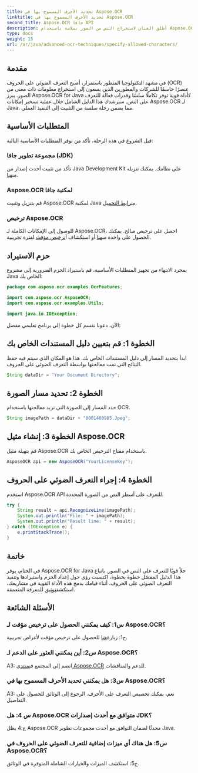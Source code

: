 ```yaml
---
title: تحديد الأحرف المسموح بها في Aspose.OCR
linktitle: تحديد الأحرف المسموح بها في Aspose.OCR
second_title: Aspose.OCR جافا API
description: أطلق العنان لاستخراج النص من الصور بسلاسة باستخدام Aspose.OCR لـ Java. اتبع دليلنا خطوة بخطوة للتكامل الفعال.
type: docs
weight: 15
url: /ar/java/advanced-ocr-techniques/specify-allowed-characters/
---
```

## مقدمة

في مشهد التكنولوجيا المتطور باستمرار، أصبح التعرف الضوئي على الحروف (OCR) عنصرًا حاسمًا للشركات والمطورين الذين يسعون إلى استخراج معلومات ذات معنى من الصور. يبرز Aspose.OCR for Java كأداة قوية توفر تكاملًا سلسًا وقدرات فعالة للتعرف على النص. سيرشدك هذا الدليل الشامل خلال عملية تسخير إمكانات Aspose.OCR لـ Java، مما يضمن رحلة سلسة من التثبيت إلى التنفيذ العملي.

## المتطلبات الأساسية

قبل الشروع في هذه الرحلة، تأكد من توفر المتطلبات الأساسية التالية:

### مجموعة تطوير جافا (JDK)

 تأكد من تثبيت أحدث إصدار من Java Development Kit على نظامك. يمكنك تنزيله من[هنا](https://www.oracle.com/java/technologies/javase-downloads.html).

### Aspose.OCR لمكتبة جافا

 قم بتنزيل وتثبيت Aspose.OCR لمكتبة Java من[رابط التحميل](https://releases.aspose.com/ocr/java/).

### ترخيص Aspose.OCR

 للوصول إلى الإمكانات الكاملة لـ Aspose.OCR، احصل على ترخيص صالح. يمكنك الحصول على واحدة من[هنا](https://purchase.aspose.com/buy) أو استكشاف أ[ترخيص مؤقت](https://purchase.aspose.com/temporary-license/) لفترة تجريبية.

## حزم الاستيراد

بمجرد الانتهاء من تجهيز المتطلبات الأساسية، قم باستيراد الحزم الضرورية إلى مشروع Java الخاص بك:

```java
package com.aspose.ocr.examples.OcrFeatures;

import com.aspose.ocr.AsposeOCR;
import com.aspose.ocr.examples.Utils;

import java.io.IOException;
```

الآن، دعونا نقسم كل خطوة إلى برنامج تعليمي مفصل:

## الخطوة 1: قم بتعيين دليل المستندات الخاص بك

ابدأ بتحديد المسار إلى دليل المستندات الخاص بك. هذا هو المكان الذي سيتم فيه حفظ النتائج التي تمت معالجتها بواسطة التعرف الضوئي على الحروف.

```java
String dataDir = "Your Document Directory";
```

## الخطوة 2: تحديد مسار الصورة

حدد المسار إلى الصورة التي تريد معالجتها باستخدام OCR.

```java
String imagePath = dataDir + "0001460985.Jpeg";
```

## الخطوة 3: إنشاء مثيل Aspose.OCR

قم بتهيئة مثيل Aspose.OCR باستخدام مفتاح الترخيص الخاص بك.

```java
AsposeOCR api = new AsposeOCR("YourLicenseKey");
```

## الخطوة 4: إجراء التعرف الضوئي على الحروف

استخدم Aspose.OCR API للتعرف على أسطر النص من الصورة المحددة.

```java
try {
    String result = api.RecognizeLine(imagePath);
    System.out.println("File: " + imagePath);
    System.out.println("Result line: " + result);
} catch (IOException e) {
    e.printStackTrace();
}
```

## خاتمة

 في الختام، يوفر Aspose.OCR for Java حلاً قويًا للتعرف على النص في الصور. باتباع هذا الدليل المفصّل خطوة بخطوة، اكتسبت رؤى حول إعداد الحزم واستيرادها وتنفيذ التعرف الضوئي على الحروف. أثناء قيامك بدمج هذه الأداة القوية في مشاريعك، استكشف[توثيق](https://reference.aspose.com/ocr/java/) للمعرفة المتعمقة.

## الأسئلة الشائعة

### س1: كيف يمكنني الحصول على ترخيص مؤقت لـ Aspose.OCR؟

 ج1: زيارة[هنا](https://purchase.aspose.com/temporary-license/) للحصول على ترخيص مؤقت لأغراض تجريبية.

### س2: أين يمكنني العثور على الدعم لـ Aspose.OCR؟

 A3: انضم إلى المجتمع في[منتدى Aspose.OCR](https://forum.aspose.com/c/ocr/16) للدعم والمناقشات.

### س3: هل يمكنني تحديد الأحرف المسموح بها في Aspose.OCR؟

A3: نعم، يمكنك تخصيص التعرف على الأحرف. الرجوع إلى الوثائق للحصول على التفاصيل.

### س 4: هل Aspose.OCR متوافق مع أحدث إصدارات JDK؟

ج:4 يظل Aspose.OCR محدثًا لضمان التوافق مع أحدث مجموعات تطوير Java.

### س5: هل هناك أي ميزات إضافية للتعرف الضوئي على الحروف في Aspose.OCR؟

ج5: استكشف الميزات والخيارات الشاملة المتوفرة في الوثائق.